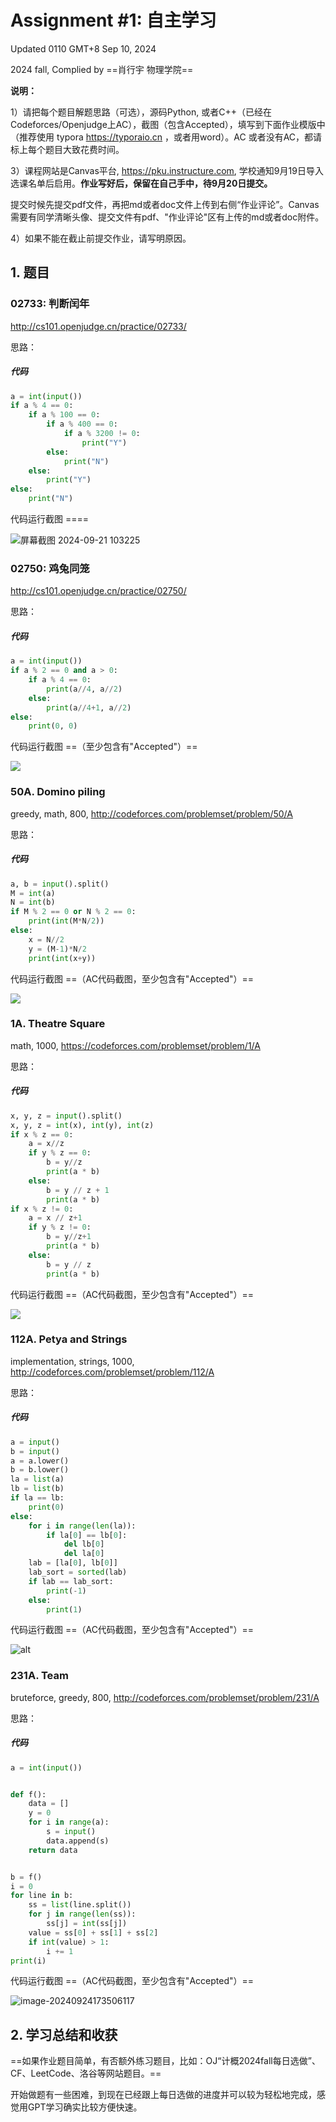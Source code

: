 # Assignment #1: 自主学习

Updated 0110 GMT+8 Sep 10, 2024

2024 fall, Complied by ==肖行宇 物理学院==



**说明：**

1）请把每个题目解题思路（可选），源码Python, 或者C++（已经在Codeforces/Openjudge上AC），截图（包含Accepted），填写到下面作业模版中（推荐使用 typora https://typoraio.cn ，或者用word）。AC 或者没有AC，都请标上每个题目大致花费时间。

3）课程网站是Canvas平台, https://pku.instructure.com, 学校通知9月19日导入选课名单后启用。**作业写好后，保留在自己手中，待9月20日提交。**

提交时候先提交pdf文件，再把md或者doc文件上传到右侧“作业评论”。Canvas需要有同学清晰头像、提交文件有pdf、"作业评论"区有上传的md或者doc附件。

4）如果不能在截止前提交作业，请写明原因。



## 1. 题目

### 02733: 判断闰年

http://cs101.openjudge.cn/practice/02733/



思路：



##### 代码

```python
a = int(input())
if a % 4 == 0:
    if a % 100 == 0:
        if a % 400 == 0:
            if a % 3200 != 0:
                print("Y")
        else:
            print("N")
    else:
        print("Y")
else:
    print("N")


```



代码运行截图 ====

![屏幕截图 2024-09-21 103225](https://github.com/Xingyu-Xiao/My-Picbed/blob/main/%E5%B1%8F%E5%B9%95%E6%88%AA%E5%9B%BE%202024-09-21%20103213.png)



### 02750: 鸡兔同笼

http://cs101.openjudge.cn/practice/02750/



思路：



##### 代码

```python
a = int(input())
if a % 2 == 0 and a > 0:
    if a % 4 == 0:
        print(a//4, a//2)
    else:
        print(a//4+1, a//2)
else:
    print(0, 0)


```



代码运行截图 ==（至少包含有"Accepted"）==

![](https://raw.githubsercontent.com/Xingyu-Xiao/My-Picbed/main/undefined%E5%B1%8F%E5%B9%95%E6%88%AA%E5%9B%BE%202024-09-24%20172653.png)



### 50A. Domino piling

greedy, math, 800, http://codeforces.com/problemset/problem/50/A



思路：



##### 代码

```python
a, b = input().split()
M = int(a)
N = int(b)
if M % 2 == 0 or N % 2 == 0:
    print(int(M*N/2))
else:
    x = N//2
    y = (M-1)*N/2
    print(int(x+y))


```



代码运行截图 ==（AC代码截图，至少包含有"Accepted"）==

![](https://raw.githubsercontent.com/Xingyu-Xiao/My-Picbed/main/undefined%E5%B1%8F%E5%B9%95%E6%88%AA%E5%9B%BE%202024-09-24%20173021.png)



### 1A. Theatre Square

math, 1000, https://codeforces.com/problemset/problem/1/A



思路：



##### 代码

```python
x, y, z = input().split()
x, y, z = int(x), int(y), int(z)
if x % z == 0:
    a = x//z
    if y % z == 0:
        b = y//z
        print(a * b)
    else:
        b = y // z + 1
        print(a * b)
if x % z != 0:
    a = x // z+1
    if y % z != 0:
        b = y//z+1
        print(a * b)
    else:
        b = y // z
        print(a * b)


```



代码运行截图 ==（AC代码截图，至少包含有"Accepted"）==

![](https://raw.githubsercontent.com/Xingyu-Xiao/My-Picbed/main/undefined%E5%B1%8F%E5%B9%95%E6%88%AA%E5%9B%BE%202024-09-24%20173157.png)



### 112A. Petya and Strings

implementation, strings, 1000, http://codeforces.com/problemset/problem/112/A



思路：



##### 代码

```python
a = input()
b = input()
a = a.lower()
b = b.lower()
la = list(a)
lb = list(b)
if la == lb:
    print(0)
else:
    for i in range(len(la)):
        if la[0] == lb[0]:
            del lb[0]
            del la[0]
    lab = [la[0], lb[0]]
    lab_sort = sorted(lab)
    if lab == lab_sort:
        print(-1)
    else:
        print(1)


```



代码运行截图 ==（AC代码截图，至少包含有"Accepted"）==

![alt](C:\Users\XXY13\AppData\Roaming\Typora\typora-user-images\image-20240924173341733.png)



### 231A. Team

bruteforce, greedy, 800, http://codeforces.com/problemset/problem/231/A



思路：



##### 代码

```python
a = int(input())


def f():
    data = []
    y = 0
    for i in range(a):
        s = input()
        data.append(s)
    return data


b = f()
i = 0
for line in b:
    ss = list(line.split())
    for j in range(len(ss)):
        ss[j] = int(ss[j])
    value = ss[0] + ss[1] + ss[2]
    if int(value) > 1:
        i += 1
print(i)


```



代码运行截图 ==（AC代码截图，至少包含有"Accepted"）==

![image-20240924173506117](C:\Users\XXY13\AppData\Roaming\Typora\typora-user-images\image-20240924173506117.png)



## 2. 学习总结和收获

==如果作业题目简单，有否额外练习题目，比如：OJ“计概2024fall每日选做”、CF、LeetCode、洛谷等网站题目。==

开始做题有一些困难，到现在已经跟上每日选做的进度并可以较为轻松地完成，感觉用GPT学习确实比较方便快速。



